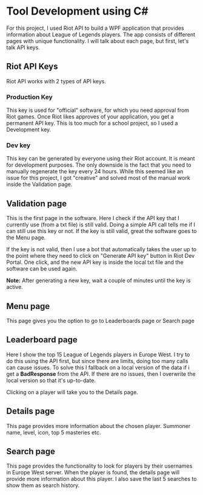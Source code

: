 # Tool Development using C#

For this project, I used Riot API to build a WPF application that provides information about League of Legends players. The app consists of different pages with unique functionality. I will talk about each page, but first, let's talk API keys.

## Riot API Keys
Riot API works with 2 types of API keys.

### Production Key 
This key is used for "official" software, for which you need approval from Riot games. Once Riot likes approves of your application, you get a permanent API key. This is too much for a school project, so I used a Development key.

### Dev key
This key can be generated by everyone using their Riot account. It is meant for development purposes. The only downside is the fact that you need to manually regenerate the key every 24 hours. While this seemed like an issue for this project, I got "creative" and solved most of the manual work inside the Validation page.

## Validation page
This is the first page in the software. Here I check if the API key that I currently use (from a txt file) is still valid. Doing a simple API call tells me if I can still use this key or not. If the key is still valid, great the software goes to the Menu page.

If the key is not valid, then I use a bot that automatically takes the user up to the point where they need to click on "Generate API key" button in Riot Dev Portal. One click, and the new API key is inside the local txt file and the software can be used again.

**Note:** After generating a new key, wait a couple of minutes until the key is active.

## Menu page
This page gives you the option to go to Leaderboards page or Search page

## Leaderboard page
Here I show the top 15 League of Legends players in Europe West. I try to do this using the API first, but since there are limits, doing too many calls can cause issues. To solve this I fallback on a local version of the data if i get a **BadResponse** from the API. If there are no issues, then I overwrite the local version so that it's up-to-date.

Clicking on a player will take you to the Details page.

## Details page
This page provides more information about the chosen player. Summoner name, level, icon, top 5 masteries etc.

## Search page
This page provides the functionality to look for players by their usernames in Europe West server. When the player is found, the details page will provide more information about this player. I also save the last 5 searches to show them as search history.
